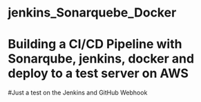 # jenkins_Sonarquebe_Docker

# Building a CI/CD Pipeline with Sonarqube, jenkins, docker and deploy to a test server on AWS

#Just a test on the Jenkins and GitHub Webhook
